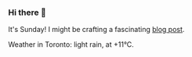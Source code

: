 ### Hi there :wave:

It's Sunday! I might be crafting a fascinating [blog post](https://www.benjaminwuethrich.dev).

Weather in Toronto: light rain, at +11°C.

